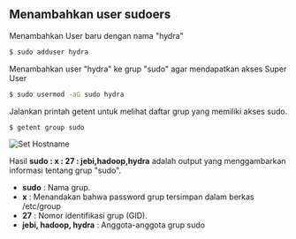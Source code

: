 ## Menambahkan user sudoers
Menambahkan User baru dengan nama "hydra"
```sh
$ sudo adduser hydra
```
Menambahkan user "hydra" ke grup "sudo" agar mendapatkan akses Super User
```sh
$ sudo usermod -aG sudo hydra
```
Jalankan printah getent untuk melihat daftar grup yang memiliki akses sudo.
```sh
$ getent group sudo
```
![Set Hostname](https://iili.io/HbfW6Rs.png)

Hasil **sudo : x : 27 : jebi,hadoop,hydra** adalah output yang menggambarkan informasi tentang grup "sudo".
- **sudo** : Nama grup.
- **x** : Menandakan bahwa password grup tersimpan dalam berkas /etc/group
- **27** : Nomor identifikasi grup (GID).
- **jebi, hadoop, hydra** : Anggota-anggota grup sudo
